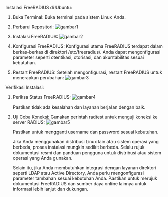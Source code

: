 Instalasi FreeRADIUS di Ubuntu:
1. Buka Terminal:
   Buka terminal pada sistem Linux Anda.
2. Perbarui Repositori:
   ![gambar1](https://github.com/akusukacoding22/riannnnnn/assets/156275570/4bd569cf-cf6a-463e-9ece-7bbcd5d00257)



3. Instalasi FreeRADIUS:
   ![gambar2](https://github.com/akusukacoding22/riannnnnn/assets/156275570/6bd8355a-92bc-4a7f-b652-b5e9cf88288e)

   

5. Konfigurasi FreeRADIUS:
   Konfigurasi utama FreeRADIUS terdapat dalam berkas-berkas di direktori /etc/freeradius/. Anda dapat mengonfigurasi parameter seperti otentikasi, otorisasi, dan akuntabilitas sesuai kebutuhan.
6. Restart FreeRADIUS:
   Setelah mengonfigurasi, restart FreeRADIUS untuk menerapkan perubahan:
   ![gambar3](https://github.com/akusukacoding22/riannnnnn/assets/156275570/ddad259a-6b98-4797-952d-55ff76a8616e)

   

Verifikasi Instalasi:
1. Periksa Status FreeRADIUS:
   ![gambar4](https://github.com/akusukacoding22/riannnnnn/assets/156275570/2fa92c76-0c71-4785-8c2f-be00d6c896f5)



   Pastikan tidak ada kesalahan dan layanan berjalan dengan baik.
3. Uji Coba Koneksi:
   Gunakan perintah radtest untuk menguji koneksi ke server RADIUS:
   ![gambar5](https://github.com/akusukacoding22/riannnnnn/assets/156275570/a97714ed-734f-47eb-837f-7b4068360934)

   

   Pastikan untuk mengganti username dan password sesuai kebutuhan.

   Jika Anda menggunakan distribusi Linux lain atau sistem operasi yang berbeda, proses instalasi mungkin sedikit berbeda. Selalu rujuk dokumentasi resmi dan panduan pengguna untuk distribusi        atau sistem operasi yang Anda gunakan.

   Selain itu, jika Anda membutuhkan integrasi dengan layanan direktori seperti LDAP atau Active Directory, Anda perlu mengonfigurasi parameter tambahan sesuai kebutuhan Anda. Pastikan untuk         merujuk dokumentasi FreeRADIUS dan sumber daya online lainnya untuk informasi lebih lanjut dan dukungan.










   
